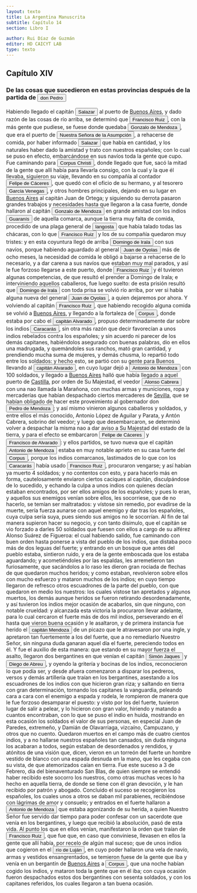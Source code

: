 ```yaml
---
layout: texto
title: La Argentina Manuscrita
subtitle: Capítulo 14
section: Libro I

author: Rui Díaz de Guzmán
editor: HD CAICYT LAB
type: texto
---
```


## Capítulo XIV

### De las cosas que sucedieron en estas provincias después de la partida de <button class="balloon" data-balloon-pos="up" data-balloon-length="large" data-balloon="Pedro de Mendoza (1499-1537), fue un noble español nacido de Cádiz. Tuvo una destacada actividad militar en las campañas militares de Carlos I en Italia, y con la fortuna que logró en ellas, solicitó la conquista del Río de la Plata. Por capitulación firmada con en el rey en 1534 se lo designa gobernador y primer adelantando a la provincia del mismo bombre. Su armanda, una de las más grandes en términos de hombres y barcos que cruzaron el océano a América, llegó a las costas del Río de la Plata ">don Pedro</button>


Habiendo llegado el capitán <button class="balloon" data-balloon-pos="up" data-balloon-length="large" data-balloon="Se refiere a Juan de Salazar y Espinoza (1508-1560), una de las figuras políticas más importantes de la temprana colonización del Río de la Plata. Fue un capitán de Pedro de Mendoza a quien el Adelantado le encargó la importante   misión de seguir la huella de Juan de Ayolas río arriba. En 1537 fundó un fuerte en la confluencia de los ríos Paraguay y Pilcomayo, con el acuerdo de los guaraníes carios de la región. De hecho, Salazar fue uno de los primeros capitanes en emparentase con los caciques">Salazar</button> al puerto de <a href="https://recogito.pelagios.org/document/wzqxhk0h3vpikm/part/1/edit#7cf08b55-b601-49bd-b4db-24b1aae7b4f8" target="_blank">Buenos Aires</a>, y dado razón de las cosas de río arriba, se determinó que <button class="balloon" data-balloon-pos="up" data-balloon-length="large" data-balloon="Se refiere a Francisco Ruiz Galán.">Francisco Ruiz</button>, con la más gente que pudiese, se fuese donde quedaba <button class="balloon" data-balloon-pos="up" data-balloon-length="large" data-balloon="Gonzalo de Mendoza (m. 1558) fue un destacado capitán de la armada de Pedro de Mendoza y luego de la conqusita del Río de la Plata y Paraguay. Realizó varios viajes desde le puerto de Buenos Aires a la costa de Brasil con la intención de obtener bastimentos y trajo consigo varios náufragos y lenguas instalados en el Brasil. Ya en el Paraguay, fue uno de los primeros capitanes españoles en emparentarse con los caciques carios de las cercanías de Asunción. Ocupó importantes cargos políticos y mili">Gonzalo de Mendoza</button>, que era el puerto de <a href="https://recogito.pelagios.org/document/wzqxhk0h3vpikm/part/1/edit#b9852109-e8a2-4665-b16d-90acf3617b1e" target="_blank"><button class="balloon" data-balloon-pos="up" data-balloon-length="large" data-balloon="La ciudad de Asunción.">Nuestra Señora de la Asumpción</button></a>, a rehacerse de comida, por haber informado <button class="balloon" data-balloon-pos="up" data-balloon-length="large" data-balloon="Se refiere a Juan de Salazar y Espinoza (1508-1560), una de las figuras políticas más importantes de la temprana colonización del Río de la Plata. Fue un capitán de Pedro de Mendoza a quien el Adelantado le encargó la importante   misión de seguir la huella de Juan de Ayolas río arriba. En 1537 fundó un fuerte en la confluencia de los ríos Paraguay y Pilcomayo, con el acuerdo de los guaraníes carios de la región. De hecho, Salazar fue uno de los primeros capitanes en emparentase con los caciques">Salazar</button> que había en cantidad, y los naturales haber dado la amistad y trato con nuestros españoles; con lo cual se puso en efecto, embarcándose en sus navíos toda la gente que cupo. Fue caminando para <button class="balloon" data-balloon-pos="up" data-balloon-length="large" data-balloon="Corpus Christi. Puerto fundado en las cercanías del río Coronda en 1536 por los homnres de Juan de Ayolas, en las cercanías de varias aldeas timbúes.">Corpus Christi</button>, donde llegado que fue, sacó la mitad de la gente que allí había para llevarla consigo, con la cual y la que él llevaba, siguieron su viaje, llevando en su compañía al contador <button class="balloon" data-balloon-pos="up" data-balloon-length="large" data-balloon="Felipe de Cáceres cumplió funciones como contador y tesorero en la armada de Pedro de Mendoza y luego, en la conquista del Río de la Plata. Uno de los líderes de la facción contraria Cabeza de Vaca, estuvo implicado en todas las maniobras que condujeron a su destitución, prisión y destierro.">Felipe de Cáceres</button>, que quedó con el oficio de su hermano, y al tesorero <button class="balloon" data-balloon-pos="up" data-balloon-length="large" data-balloon="García Venegas, pero referido como Garci Venegas. Contador venido al Río de la Plata con Pedro de Mendoza, también aliado con la facción de Domingo de Irala.">García Venegas</button>, y otros hombres principales, dejando en su lugar en <a href="https://recogito.pelagios.org/document/wzqxhk0h3vpikm/part/1/edit#836e9134-0ca6-402d-9d67-d118cbe37730" target="_blank">Buenos Aires</a> al capitán Juan de Ortega; y siguiendo su derrota pasaron grandes trabajos y necesidades hasta que llegaron a la casa fuerte, donde hallaron al capitán <button class="balloon" data-balloon-pos="up" data-balloon-length="large" data-balloon="Gonzalo de Mendoza (m. 1558) fue un destacado capitán de la armada de Pedro de Mendoza y luego de la conqusita del Río de la Plata y Paraguay. Realizó varios viajes desde le puerto de Buenos Aires a la costa de Brasil con la intención de obtener bastimentos y trajo consigo varios náufragos y lenguas instalados en el Brasil. Ya en el Paraguay, fue uno de los primeros capitanes españoles en emparentarse con los caciques carios de las cercanías de Asunción. Ocupó importantes cargos políticos y mili">Gonzalo de Mendoza</button> en grande amistad con los indios <button class="balloon" data-balloon-pos="up" data-balloon-length="large" data-balloon="Refiere a Los guaraníes o avá, según su autodenominación étnica original (que significa &quot;ser humano&quot;), son un grupo de pueblos indígenas suramericanos que se ubican geográficamente en Paraguay, noreste de Argentina (en ciertas zonas de provincias de la Región del Litoral),​ sur y suroeste de Brasil (en los estados de Río Grande del Sur, Santa Catarina, Paraná y Mato Grosso del Sur) y sureste de Bolivia (en los departamentos de Tarija, Santa Cruz y Chuquisaca) y norte de Uruguay.El muy ">Guaranís</button> de aquella comarca, aunque la tierra muy falta de comida, procedido de una plaga general de <button class="balloon" data-balloon-pos="up" data-balloon-length="large" data-balloon="Esta terrible plaga de langosta que azotó Asunción y los campos de los carios provocó el primer enfrentamiento armado con los conquistadores. Dado que los carios fueron derrotado en este enfrentamiento, cedieron una importante cantidad de mujeres a los conqusitadores y acordaron con ellos realizar distintas incursiones de guerra y exploración en el Chaco.">langosta</button> que había talado todas las chácaras, con lo que <button class="balloon" data-balloon-pos="up" data-balloon-length="large" data-balloon="Se refiere a Francisco Ruiz Galán.">Francisco Ruiz</button> y los de su compañía quedaron muy tristes: y en esta coyuntura llegó de arriba <button class="balloon" data-balloon-pos="up" data-balloon-length="large" data-balloon="Domingo Martínez de Irala (Vergara de la Hermandad de Guipúzcoa, Corona de Castilla, 1509 - Asunción del Paraguay, Virreinato del Perú, 3 de octubre de 1556) fue un conquistador, explorador y colonizador español que como lugarteniente de Juan de Ayolas quien lo nombrara interinamente hasta que regresara como teniente de gobernador de La Candelaria en 1537, luego lo sería de hecho, y posteriormente elegido por el pueblo según real cédula, como teniente de gobernador general de Asunción.Ocupó tres">Domingo de Irala</button> con sus navíos, porque habiendo aguardado al general <button class="balloon" data-balloon-pos="up" data-balloon-length="large" data-balloon="Refiere a Juan de Ayolas (Briviesca de la Bureba, Corona de Castilla, 1493 o ¿ca. 1510? – Candelaria del Chaco Boreal, gobernación del Río de la Plata y del Paraguay, 1538) era un explorador español que fuera vecino fundador de la primera Buenos Aires, acompañando al adelantado Pedro de Mendoza, y que nominalmente fuera nombrado como teniente de gobernador general de Asunción en 1537, para convertirse al poco tiempo y en forma igualmente nominal en gobernador del Río de la Plata y del Paraguay p">Juan de Oyolas</button> más de ocho meses, la necesidad de comida le obligó a bajarse a rehacerse de lo necesario, y a dar carena a sus navíos que estaban muy mal parados, y así le fue forzoso llegarse a este puerto, donde <button class="balloon" data-balloon-pos="up" data-balloon-length="large" data-balloon="Se refiere a Francisco Ruiz Galán.">Francisco Ruiz</button> y él tuvieron algunas competencias, de que resultó el prender a Domingo de Irala; e interviniendo aquellos caballeros, fue luego suelto: de esta prisión resultó que <button class="balloon" data-balloon-pos="up" data-balloon-length="large" data-balloon="Domingo Martínez de Irala (Vergara de la Hermandad de Guipúzcoa, Corona de Castilla, 1509 - Asunción del Paraguay, Virreinato del Perú, 3 de octubre de 1556) fue un conquistador, explorador y colonizador español que como lugarteniente de Juan de Ayolas quien lo nombrara interinamente hasta que regresara como teniente de gobernador de La Candelaria en 1537, luego lo sería de hecho, y posteriormente elegido por el pueblo según real cédula, como teniente de gobernador general de Asunción.Ocupó tres">Domingo de Irala</button> con toda prisa se volvió río arriba, por ver si había alguna nueva del general <button class="balloon" data-balloon-pos="up" data-balloon-length="large" data-balloon="Refiere a Juan de Ayolas (Briviesca de la Bureba, Corona de Castilla, 1493 o ¿ca. 1510? – Candelaria del Chaco Boreal, gobernación del Río de la Plata y del Paraguay, 1538) era un explorador español que fuera vecino fundador de la primera Buenos Aires, acompañando al adelantado Pedro de Mendoza, y que nominalmente fuera nombrado como teniente de gobernador general de Asunción en 1537, para convertirse al poco tiempo y en forma igualmente nominal en gobernador del Río de la Plata y del Paraguay p">Juan de Oyolas</button>, a quien dejaremos por ahora. Y volviendo al capitán <button class="balloon" data-balloon-pos="up" data-balloon-length="large" data-balloon="Se refiere a Francisco Ruiz Galán.">Francisco Ruiz</button>, que habiendo recogido alguna comida se volvió a <a href="https://recogito.pelagios.org/document/wzqxhk0h3vpikm/part/1/edit#f434dbbf-9d8d-48f0-8a0c-eed91bc5b761" target="_blank">Buenos Aires</a>, y llegando a la fortaleza de <button class="balloon" data-balloon-pos="up" data-balloon-length="large" data-balloon="Corpus Christi. Puerto fundado en las cercanías del río Coronda en 1536 por los homnres de Juan de Ayolas, en las cercanías de varias aldeas timbúes.">Corpus</button>, donde estaba por cabo el <button class="balloon" data-balloon-pos="up" data-balloon-length="large" data-balloon="Capitán Francisco de Alvarado.">capitán Alvarado</button>, propuso determinadamente dar sobre los indios <button class="balloon" data-balloon-pos="up" data-balloon-length="large" data-balloon="Se trataría de una parcialidad Chaná-Timbú.">Caracarás</button>, sin otra más razón que decir favorecían a unos indios rebelados contra los españoles; y sin acuerdo ni parecer de los demás capitanes, habiéndolos asegurado con buenas palabras, dio en ellos una madrugada, y quemándoles sus ranchos, mató gran cantidad, y prendiendo mucha suma de mujeres, y demás chusma, lo repartió todo entre los soldados: y hecho esto, se partió con su gente para Buenos llevando al <button class="balloon" data-balloon-pos="up" data-balloon-length="large" data-balloon="Capitán Francisco de Alvarado.">capitán Alvarado</button>, en cuyo lugar dejó a <button class="balloon" data-balloon-pos="up" data-balloon-length="large" data-balloon="Expedicionario con Pedro de Mendoza al Río de la PLata, capitán de Corpus Christi en 1538 donde falleció poco después.">Antonio de Mendoza</button> con 100 soldados, y llegado a <a href="https://recogito.pelagios.org/document/wzqxhk0h3vpikm/part/1/edit#4f4d00b9-15a1-4798-85b7-765b54863751" target="_blank">Buenos Aires</a> halló que había llegado a aquel puerto de <a href="https://recogito.pelagios.org/document/wzqxhk0h3vpikm/part/1/edit#2c0c1851-ac58-4c51-9305-e245394f533e" target="_blank">Castilla</a>, por orden de Su Majestad, el veedor <button class="balloon" data-balloon-pos="up" data-balloon-length="large" data-balloon="El veedor Cabrera fue una figura importantísima del período 1538-1545 en el Río de la Plata. Había sido enviado a la región por el rey para reorganizar la conquista tras el abandono de Pedro de Mendoza y su primera obligación era determinar quién había sido designado por el adelantado como sucesor. Después de varias desavenencias con Ruiz Galán, se inclinó por nombrar como teniente de gobernador a Domingo de Irala, esperando que Juan de Ayolas (la persona designada por Pedro de Mendoza) regresas">Alonso Cabrera</button> con una nao llamada la Marañona, con muchas armas y municiones, ropa y mercaderías que habían despachado ciertos mercaderes de <a href="https://recogito.pelagios.org/document/wzqxhk0h3vpikm/part/1/edit#fd06ba8b-0ae1-4ac8-8d9d-75d3c0735e03" target="_blank">Sevilla</a>, que se habían obligado de hacer este proveimiento al gobernador don <button class="balloon" data-balloon-pos="up" data-balloon-length="large" data-balloon="Pedro de Mendoza (1499-1537), fue un noble español nacido de Cádiz. Tuvo una destacada actividad militar en las campañas militares de Carlos I en Italia, y con la fortuna que logró en ellas, solicitó la conquista del Río de la Plata. Por capitulación firmada con en el rey en 1534 se lo designa gobernador y primer adelantando a la provincia del mismo bombre. Su armanda, una de las más grandes en términos de hombres y barcos que cruzaron el océano a América, llegó a las costas del Río de la Plata ">Pedro de Mendoza</button>; y así mismo vinieron algunos caballeros y soldados, y entre ellos el más conocido, Antonio López de Aguilar y Parata, y Antón Cabrera, sobrino del veedor; y luego que desembarcaron, se determinó volver a despachar la misma nao a dar aviso a Su Majestad del estado de la tierra, y para el efecto se embarcaron <button class="balloon" data-balloon-pos="up" data-balloon-length="large" data-balloon="Felipe de Cáceres cumplió funciones como contador y tesorero en la armada de Pedro de Mendoza y luego, en la conquista del Río de la Plata. Uno de los líderes de la facción contraria Cabeza de Vaca, estuvo implicado en todas las maniobras que condujeron a su destitución, prisión y destierro.">Felipe de Cáceres</button> y <button class="balloon" data-balloon-pos="up" data-balloon-length="large" data-balloon="Capitán Francisco de Alvarado.">Francisco de Alvarado</button>: y ellos partidos, se tuvo nueva que el capitán <button class="balloon" data-balloon-pos="up" data-balloon-length="large" data-balloon="Expedicionario con Pedro de Mendoza al Río de la PLata, capitán de Corpus Christi en 1538 donde falleció poco después.">Antonio de Mendoza</button> estaba en muy notable aprieto en su casa fuerte del <button class="balloon" data-balloon-pos="up" data-balloon-length="large" data-balloon="Corpus Christi. Puerto fundado en las cercanías del río Coronda en 1536 por los homnres de Juan de Ayolas, en las cercanías de varias aldeas timbúes.">Corpus</button>, porque los indios comarcanos, lastimados de lo que con los <button class="balloon" data-balloon-pos="up" data-balloon-length="large" data-balloon="Se trataría de una parcialidad Chaná-Timbú.">Caracarás</button> había usado <button class="balloon" data-balloon-pos="up" data-balloon-length="large" data-balloon="Se refiere a Francisco Ruiz Galán.">Francisco Ruiz</button>, procuraron vengarse; y así habían ya muerto 4 soldados; y no contentos con esto, y para hacerlo más en forma, cautelosamente enviaron ciertos caciques al capitán, disculpándose de lo sucedido, y echando la culpa a unos indios con quienes decían estaban encontrados, por ser ellos amigos de los españoles; y pues lo eran, y aquellos sus enemigos venían sobre ellos, les socorriese, que de no hacerlo, se temían ser maltratados: y vístose sin remedio, por evadirse de la muerte, sería fuerza aunarse con aquel enemigo y dar tras los españoles, cuya culpa sería suya, pues siendo sus amigos no le socorrían. Al fin de tal manera supieron hacer su negocio, y con tanto disimulo, que el capitán se vio forzado a darles 50 soldados que fuesen con ellos a cargo de su alférez Alonso Suárez de Figueroa: el cual habiendo salido, fue caminando con buen orden hasta ponerse a vista del pueblo de los indios, que distaba poco más de dos leguas del fuerte; y entrando en un bosque que antes del pueblo estaba, sintieron ruido, y era de la gente emboscada que los estaba aguardando; y acometiéndoles por las espaldas, les arremetieron tan furiosamente, que sacándolos a lo raso les dieron gran rociada de flechas de que quedaron muchos heridos; y como estaban, revolvieron sobre ellos con mucho esfuerzo y mataron muchos de los indios; en cuyo tiempo llegaron de refresco otros escuadrones de la parte del pueblo, con que quedaron en medio los nuestros: los cuales vístose tan apretados y algunos muertos, los demás aunque heridos se fueron retirando desordenadamente, y así tuvieron los indios mejor ocasión de acabarlos, sin que ninguno, con notable crueldad: y alcanzada esta victoria la procuraron llevar adelante, para lo cual cercaron el fuerte más de dos mil indios, perseverando en él hasta que vieron buena ocasión y le asaltaron, y de primera instancia fue herido el <button class="balloon" data-balloon-pos="up" data-balloon-length="large" data-balloon="En este caso, el capitán Antonio de Mendoza.">capitán Mendoza</button> de un picazo que le atravesaron por una ingle, y apretaron tan fuertemente a los del fuerte, que a no remediarlo Nuestro Señor, sin ninguna duda ganaran aquel día el fuerte, pereciendo todos en él. Y fue el auxilio de esta manera: que estando en su mayor fuerza el asalto, llegaron dos bergantines en que venían el capitán <button class="balloon" data-balloon-pos="up" data-balloon-length="large" data-balloon="Simón Jaques de Ramúa">Simón Jaques</button> y <button class="balloon" data-balloon-pos="up" data-balloon-length="large" data-balloon="Diego de Abreu (m. 1549). Expedicionario que entró al Río de la Plata con Pedro de Mendoza. Durante los conflictos entre las facciones de Cabeza de Vaca y Domingo de Irala tomó partida por la del gobernador, al punto que en 1547, fue nombrado él mismo gobernador interino por los vecinos leales al segundo adelantado aprovechando la partida de Domingo de Irala de la ciudad de Asunción. Finalmente este se impondría y Abreu fue ajusticiado en 1549.">Diego de Abreu</button>, y oyendo la gritería y bocinas de los indios, reconocieron lo que podía ser, y desde afuera comenzaron a disparar los pedreros, versos y demás artillería que traían en los bergantines, asestando a los escuadrones de los indios con que hicieron gran riza; y saltando en tierra con gran determinación, tornando los capitanes la vanguardia, peleando cara a cara con el enemigo a espada y rodela, le rompieron de manera que le fue forzoso desamparar el puesto: y visto por los del fuerte, tuvieron lugar de salir a pelear, y lo hicieron con gran valor, hiriendo y matando a cuantos encontraban, con lo que se puso el indio en huida, mostrando en esta ocasión los soldados el valor de sus personas, en especial Juan de Paredes, extremeño, y Damián de Olavarriaga, vizcaíno, Campuzano, y otros que no cuento. Quedaron muertos en el campo más de cuatro cientos indios, y a no hallarse nuestros españoles tan cansados, sin duda ninguna los acabaran a todos, según estaban de desordenados y rendidos, y atónitos de una visión que, dicen, vieron en un torreón del fuerte un hombre vestido de blanco con una espada desnuda en la mano, que les cegaba con su vista, de que atemorizados caían en tierra. Fue este suceso a 3 de Febrero, día del bienaventurado San Blas, de quien siempre se entendió haber recibido este socorro los nuestros, como otras muchas veces lo ha hecho en aquella tierra, de donde se tiene con él gran devoción, y le han recibido por patrón y abogado. Concluido el suceso se recogieron los españoles, los cuales unos a otros se daban mil parabienes, recibiéndose con lágrimas de amor y consuelo; y entrados en el fuerte hallaron a <button class="balloon" data-balloon-pos="up" data-balloon-length="large" data-balloon="Expedicionario con Pedro de Mendoza al Río de la PLata, capitán de Corpus Christi en 1538 donde falleció poco después.">Antonio de Mendoza</button> que estaba agonizando de su herida, a quien Nuestro Señor fue servido dar tiempo para poder confesar con un sacerdote que venía en los bergantines, y luego que recibió la absolución, pasó de esta vida. Al punto los que en ellos venían, manifestaron la orden que traían de <button class="balloon" data-balloon-pos="up" data-balloon-length="large" data-balloon="Se refiere a Francisco Ruiz Galán.">Francisco Ruiz</button>, que fue que, en caso que conviniese, llevasen en ellos la gente que allí había, por recelo de algún mal suceso; que de unos indios que cogieron en el <button class="balloon" data-balloon-pos="up" data-balloon-length="large" data-balloon="Río Luján.">río de Luján</button>, en cuyo poder hallaron una vela de navío, armas y vestidos ensangrentados, se temieron fuese de la gente que iba y venía en un bergantín de <a href="https://recogito.pelagios.org/document/wzqxhk0h3vpikm/part/1/edit#98795703-18c6-4900-ade2-3c3be5482ca5" target="_blank">Buenos Aires</a> a <button class="balloon" data-balloon-pos="up" data-balloon-length="large" data-balloon="Corpus Christi. Puerto fundado en las cercanías del río Coronda en 1536 por los hombres de Juan de Ayolas, en las cercanías de varias aldeas timbúes.. Corpus Christi. Puerto fundado en las cercanías del río Coronda en 1536 por los homnres de Juan de Ayolas, en las cercanías de varias aldeas timbúes.">Corpus</button>, que una noche habían cogido los indios, y mataron toda la gente que en él iba; con cuya ocasión fueron despachados estos dos bergantines con sesenta soldados, y con los capitanes referidos, los cuales llegaron a tan buena ocasión.